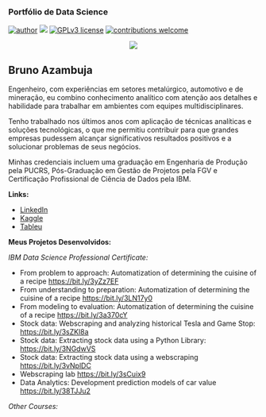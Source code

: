 ### Portfólio de Data Science
[![author](https://img.shields.io/badge/author-brunoazambuja-red.svg)](https://www.linkedin.com/in/brunoazambuja) [![](https://img.shields.io/badge/python-3.5+-blue.svg)](https://www.python.org/downloads/release/python-365/) [![GPLv3 license](https://img.shields.io/badge/License-GPLv3-blue.svg)](http://perso.crans.org/besson/LICENSE.html) [![contributions welcome](https://img.shields.io/badge/contributions-welcome-brightgreen.svg?style=flat)](https://github.com/brunoazambuja)

<p align="center">
  <img src="https://github.com/BrunoAzambuja/template_portfolio/blob/main/banner.jpg" >
</p>

## Bruno Azambuja

Engenheiro, com experiências em setores metalúrgico, automotivo e de mineração, eu combino conhecimento analítico com atenção aos detalhes e habilidade para trabalhar em ambientes com equipes multidisciplinares.

Tenho trabalhado nos últimos anos com aplicação de técnicas analíticas e soluções tecnológicas, o que me permitiu contribuir para que grandes empresas pudessem alcançar significativos resultados positivos e a solucionar problemas de seus negócios.

Minhas credenciais incluem uma graduação em Engenharia de Produção pela PUCRS, Pós-Graduação em Gestão de Projetos pela FGV e Certificação Profissional de Ciência de Dados pela IBM.

**Links:**
* [LinkedIn](https://www.linkedin.com/in/brunoazambuja)
* [Kaggle](https://www.kaggle.com/brunoazambuja)
* [Tableu](https://public.tableau.com/app/profile/bruno.azambuja)



**Meus Projetos Desenvolvidos:**

*IBM Data Science Professional Certificate:*
* From problem to approach: Automatization of determining the cuisine of a recipe https://bit.ly/3yZz7EF
* From understanding to preparation: Automatization of determining the cuisine of a recipe  https://bit.ly/3LN17y0
* From modeling to evaluation: Automatization of determining the cuisine of a recipe https://bit.ly/3a370cY
* Stock data: Webscraping and analyzing historical Tesla and Game Stop: https://bit.ly/3sZKl8a
* Stock data: Extracting stock data using a Python Library: https://bit.ly/3NGdwVS
* Stock data: Extracting stock data using a webscraping https://bit.ly/3vNplDC
* Webscraping lab https://bit.ly/3sCuix9
* Data Analytics: Development prediction models of car value https://bit.ly/38TJJu2

*Other Courses:*
